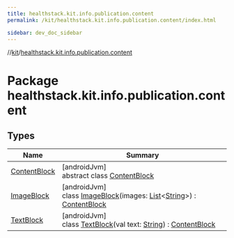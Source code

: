 ```yaml
---
title: healthstack.kit.info.publication.content
permalink: /kit/healthstack.kit.info.publication.content/index.html

sidebar: dev_doc_sidebar
---
```

//[kit](../../kit.html)/[healthstack.kit.info.publication.content](index.html)



# Package healthstack.kit.info.publication.content



## Types


| Name | Summary |
|---|---|
| [ContentBlock](-content-block/index.html) | [androidJvm]<br>abstract class [ContentBlock](-content-block/index.html) |
| [ImageBlock](-image-block/index.html) | [androidJvm]<br>class [ImageBlock](-image-block/index.html)(images: [List](https://kotlinlang.org/api/latest/jvm/stdlib/kotlin.collections/-list/index.html)&lt;[String](https://kotlinlang.org/api/latest/jvm/stdlib/kotlin/-string/index.html)&gt;) : [ContentBlock](-content-block/index.html) |
| [TextBlock](-text-block/index.html) | [androidJvm]<br>class [TextBlock](-text-block/index.html)(val text: [String](https://kotlinlang.org/api/latest/jvm/stdlib/kotlin/-string/index.html)) : [ContentBlock](-content-block/index.html) |

